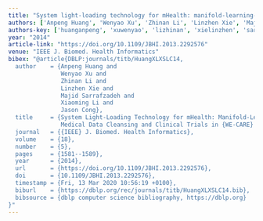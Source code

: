 ```yaml
---
title: "System light-loading technology for mHealth: manifold-learning-based medical data cleansing and clinical trials in WE-CARE project"
authors: ['Anpeng Huang', 'Wenyao Xu', 'Zhinan Li', 'Linzhen Xie', 'Majid Sarrafzadeh', 'Xiaoming Li', 'Jason Cong']
authors-key: ['huanganpeng', 'xuwenyao', 'lizhinan', 'xielinzhen', 'sarrafzadehmajid', 'lixiaoming', 'congjason']
year: "2014"
article-link: "https://doi.org/10.1109/JBHI.2013.2292576"
venue: "IEEE J. Biomed. Health Informatics"
bibex: "@article{DBLP:journals/titb/HuangXLXSLC14,
  author    = {Anpeng Huang and
               Wenyao Xu and
               Zhinan Li and
               Linzhen Xie and
               Majid Sarrafzadeh and
               Xiaoming Li and
               Jason Cong},
  title     = {System Light-Loading Technology for mHealth: Manifold-Learning-Based
               Medical Data Cleansing and Clinical Trials in {WE-CARE} Project},
  journal   = {{IEEE} J. Biomed. Health Informatics},
  volume    = {18},
  number    = {5},
  pages     = {1581--1589},
  year      = {2014},
  url       = {https://doi.org/10.1109/JBHI.2013.2292576},
  doi       = {10.1109/JBHI.2013.2292576},
  timestamp = {Fri, 13 Mar 2020 10:56:19 +0100},
  biburl    = {https://dblp.org/rec/journals/titb/HuangXLXSLC14.bib},
  bibsource = {dblp computer science bibliography, https://dblp.org}
}"
---
```

